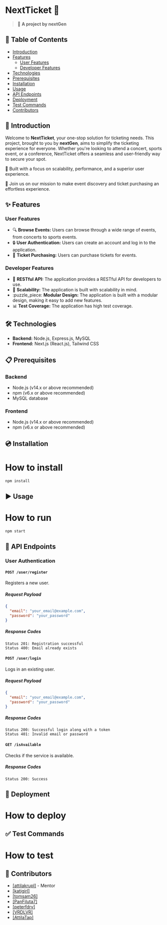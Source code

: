 # NextTicket :ticket:

> :rocket: **A project by nextGen**

## :bookmark_tabs: Table of Contents

- [Introduction](#introduction)
- [Features](#features)
  - [User Features](#user-features)
  - [Developer Features](#developer-features)
- [Technologies](#technologies)
- [Prerequisites](#prerequisites)
- [Installation](#installation)
- [Usage](#usage)
- [API Endpoints](#api-endpoints)
- [Deployment](#deployment)
- [Test Commands](#test-commands)
- [Contributors](#contributors)

## :mega: Introduction

Welcome to **NextTicket**, your one-stop solution for ticketing needs. This project, brought to you by **nextGen**, aims to simplify the ticketing experience for everyone. Whether you're looking to attend a concert, sports event, or a conference, NextTicket offers a seamless and user-friendly way to secure your spot.

:star2: Built with a focus on scalability, performance, and a superior user experience.

:handshake: Join us on our mission to make event discovery and ticket purchasing an effortless experience.

## :sparkles: Features

### User Features

- :mag: **Browse Events:** Users can browse through a wide range of events, from concerts to sports events.
- :lock: **User Authentication:** Users can create an account and log in to the application.
- :money_with_wings: **Ticket Purchasing:** Users can purchase tickets for events.

### Developer Features

- :wrench: **RESTful API:** The application provides a RESTful API for developers to use.
- :arrows_counterclockwise: **Scalability:** The application is built with scalability in mind.
- :puzzle_piece: **Modular Design:** The application is built with a modular design, making it easy to add new features.
- :bar_chart: **Test Coverage:** The application has high test coverage.

## :hammer_and_wrench: Technologies

- **Backend:** Node.js, Express.js, MySQL
- **Frontend:** Next.js (React.js), Tailwind CSS

## :clipboard: Prerequisites

### Backend

- Node.js (v14.x or above recommended)
- npm (v6.x or above recommended)
- MySQL database

### Frontend

- Node.js (v14.x or above recommended)
- npm (v6.x or above recommended)

## :cd: Installation

# How to install

```bash
npm install
```

## :arrow_forward: Usage

# How to run

```bash
npm start
```

## :link: API Endpoints

### User Authentication

#### `POST /user/register`

Registers a new user.

##### Request Payload

```json
{
  "email": "your_email@example.com",
  "password": "your_password"
}
```

##### Response Codes

```
Status 201: Registration successful
Status 400: Email already exists
```

#### `POST /user/login`

Logs in an existing user.

##### Request Payload

```json
{
  "email": "your_email@example.com",
  "password": "your_password"
}
```

##### Response Codes

```
Status 200: Successful login along with a token
Status 401: Invalid email or password
```

#### `GET /isAvailable`

Checks if the service is available.

##### Response Codes

```
Status 200: Success
```

## :rocket: Deployment

# How to deploy

## :white_check_mark: Test Commands

# How to test

## :busts_in_silhouette: Contributors

- [[attilakrupl]](https://github.com/attilakrupl) - Mentor
- [[katigirl]](https://github.com/katigirl)
- [[tomsam26]](https://github.com/tomsam26)
- [[PanFiluta7]](https://github.com/PanFiluta7)
- [[peterfdrv]](https://github.com/peterfdrv)
- [[VRDLVR]](https://github.com/VRDLVR)
- [[AttilaTap]](https://github.com/AttilaTap)
